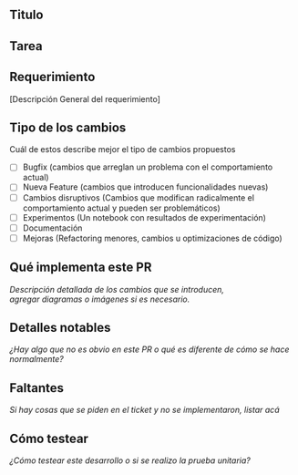 ## Titulo

## Tarea


## Requerimiento
[Descripción General del requerimiento]

## Tipo de los cambios
Cuál de estos describe mejor el tipo de cambios propuestos
- [ ] Bugfix (cambios que arreglan un problema con el comportamiento actual)
- [ ] Nueva Feature (cambios que introducen funcionalidades nuevas)
- [ ] Cambios disruptivos (Cambios que modifican radicalmente el comportamiento actual y pueden ser problemáticos)
- [ ] Experimentos  (Un notebook con resultados de experimentación)
- [ ] Documentación
- [ ] Mejoras (Refactoring menores, cambios u optimizaciones de código)

## Qué implementa este PR
_Descripción detallada de los cambios que se introducen,  
agregar diagramas o imágenes si es necesario._


## Detalles notables
_¿Hay algo que no es obvio en este PR o qué es diferente de cómo se hace normalmente?_


## Faltantes
_Si hay cosas que se piden en el ticket y no se implementaron, listar acá_


## Cómo testear
_¿Cómo testear este desarrollo o si se realizo la prueba unitaria?_